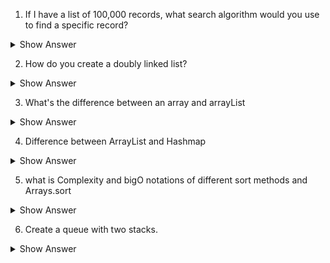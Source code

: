 1. If I have a list of 100,000 records, what search algorithm would you use to find a specific record?

<details> <summary>Show Answer</summary>
 
<blockquote>

If the list is sorted then binary search is the best option as it provides O(log n) time complexity.

If the records are not sorted then the linear search is used which provides a time complexity of O(n).
  
</blockquote>

</details>

2. How do you create a doubly linked list?

<details> <summary>Show Answer</summary>
 
<blockquote>

- A doubly linked list is a data structure that consists of a sequence of nodes, where each node contains a reference to both the previous and next nodes in the list.

- Java has Collections with Interfaces like List interface and a class `LinkedList` which is a doubley linked list.

Code to create doubly linked list in java:


```java
Java provides a built-in implementation of the linked list data structure in the java.util.LinkedList class. Here is an example of how to use it:

csharp
Copy code
import java.util.LinkedList;

public class Main {
    public static void main(String[] args) {
        LinkedList<String> list = new LinkedList<String>();
        list.add("Alice");
        list.add("Bob");
        list.add("Charlie");
        
        System.out.println(list); // prints [Alice, Bob, Charlie]
        
        list.remove(1); // removes "Bob"
        System.out.println(list); // prints [Alice, Charlie]
        
        System.out.println(list.get(1)); // prints "Charlie"
    }
}
```


  
</blockquote>

</details>

3. What's the difference between an array and arrayList

<details> <summary>Show Answer</summary>
 
<blockquote>

| Feature        | Array                   | ArrayList                                       |
| -------------- | ----------------------- | ----------------------------------------------- |
| Data type      | Can only hold a single  | Can hold any object or primitive data type      |
|                | data type               |                                                 |
| Length         | Fixed length            | Dynamic length, can grow or shrink as needed    |
| Initialization | Must specify length     | Can be initialized without specifying length    |
| Performance    | Faster for small arrays | Slower for large arrays due to resizing         |
|                |                         | and other overhead                              |
| Methods        | Fewer built-in methods  | More built-in methods for manipulating elements |
|                | for manipulating        | such as add(), remove(), get(), etc.            |
| Memory usage   | Less memory overhead    | More memory overhead due to additional objects  |
  
</blockquote>

</details>

4. Difference between ArrayList and Hashmap 

<details> <summary>Show Answer</summary>
 
<blockquote>

ArrayList and HashMap are two different data structures in Java that serve different purposes. 

**Here are some of the key differences between them:**

**1. Data type:** ArrayList is used to store a collection of elements of a single data type, while HashMap is used to store key-value pairs where both the key and value can be of different data types.

**2. Indexing:** ArrayList elements are indexed and can be accessed using the index number, while HashMap elements are accessed using the key.

**3. Ordering:** ArrayList elements are ordered based on the index, while HashMap elements are not ordered.

**4. Duplicates:** ArrayList can contain duplicate elements, while HashMap cannot have duplicate keys. However, values in HashMap can be duplicated.

**5. Search time:** ArrayList uses index-based search, which is faster than HashMap's hash-based search. However, HashMap provides constant time search for a given key, regardless of the size of the map.

**6. Memory usage:** ArrayList requires less memory overhead than HashMap because it only stores elements, while HashMap stores key-value pairs along with the hash table.

In summary, ArrayList is used to store a collection of elements of a single data type in a specific order, while HashMap is used to store key-value pairs in an unordered manner for fast retrieval of values using keys.

</blockquote>

</details>

5. what is Complexity and bigO notations of different sort methods and Arrays.sort


<details> <summary>Show Answer</summary>
 
<blockquote>

| Sorting Algorithm | Time Complexity | Best Case  | Worst Case | Space Complexity | Stable |
| ----------------- | --------------- | ---------- | ---------- | ---------------- | ------ |
| Bubble Sort       | O(n^2)          | O(n)       | O(n^2)     | O(1)             | Yes    |
| Selection Sort    | O(n^2)          | O(n^2)     | O(n^2)     | O(1)             | No     |
| Insertion Sort    | O(n^2)          | O(n)       | O(n^2)     | O(1)             | Yes    |
| Quick Sort        | O(n log n)      | O(n log n) | O(n^2)     | O(log n)         | No     |
| Merge Sort        | O(n log n)      | O(n log n) | O(n log n) | O(n)             | Yes    |
| Heap Sort         | O(n log n)      | O(n log n) | O(n log n) | O(1)             | No     |
| Arrays.sort()     | O(n log n)      | O(n)       | O(n log n) | O(log n)         | Yes    |

<b><i>Note:</b>

- "Stable" refers to whether the algorithm maintains the relative order of equal elements in the sorted array.
- "Space complexity" refers to the amount of additional memory required by the algorithm, apart from the input array itself.</i>


</blockquote>

</details>

6. Create a queue with two stacks.

<details> <summary>Show Answer</summary>
 
<blockquote>

To create a queue using two stacks, we need to maintain two stacks:

1. A "push" stack to enqueue elements.
2. A "pop" stack to dequeue elements.
The approach is as follows:

- To enqueue an element, simply push it onto the "push" stack.
- To dequeue an element, if the "pop" stack is not empty, pop the top element from it and return it. Otherwise, pop all the elements from the "push" stack and push them onto the "pop" stack. Then pop the top element from the "pop" stack and return it.

```java
import java.util.Stack;

public class QueueWithTwoStacks<T> {
    private Stack<T> pushStack = new Stack<>();
    private Stack<T> popStack = new Stack<>();

    public void enqueue(T element) {
        pushStack.push(element);
    }

    public T dequeue() {
        if (popStack.isEmpty()) {
            while (!pushStack.isEmpty()) {
                popStack.push(pushStack.pop());
            }
        }
        return popStack.pop();
    }

    public boolean isEmpty() {
        return pushStack.isEmpty() && popStack.isEmpty();
    }

    public int size() {
        return pushStack.size() + popStack.size();
    }
}

```


</blockquote>

</details>

